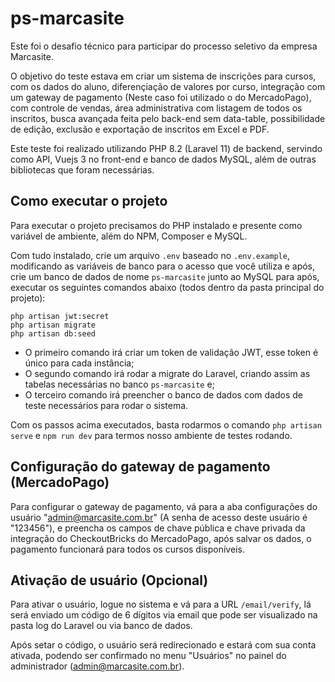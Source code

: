 # ps-marcasite
Este foi o desafio técnico para participar do processo seletivo da empresa Marcasite.

O objetivo do teste estava em criar um sistema de inscrições para cursos, com os dados do aluno, diferençiação de valores por curso, integração com um gateway de pagamento (Neste caso foi utilizado o do MercadoPago), com controle de vendas, área administrativa com listagem de todos os inscritos, busca avançada feita pelo back-end sem data-table, possibilidade de edição, exclusão e exportação de inscritos em Excel e PDF.

Este teste foi realizado utilizando PHP 8.2 (Laravel 11) de backend, servindo como API, Vuejs 3 no front-end e banco de dados MySQL, além de outras bibliotecas que foram necessárias.

## Como executar o projeto
Para executar o projeto precisamos do PHP instalado e presente como variável de ambiente, além do NPM, Composer e MySQL.

Com tudo instalado, crie um arquivo `.env` baseado no `.env.example`, modificando as variáveis de banco para o acesso que você utiliza e após, crie um banco de dados de nome `ps-marcasite` junto ao MySQL para após, executar os seguintes comandos abaixo (todos dentro da pasta principal do projeto):

```
php artisan jwt:secret
php artisan migrate
php artisan db:seed
```

- O primeiro comando irá criar um token de validação JWT, esse token é único para cada instância;
- O segundo comando irá rodar a migrate do Laravel, criando assim as tabelas necessárias no banco `ps-marcasite` e;
- O terceiro comando irá preencher o banco de dados com dados de teste necessários para rodar o sistema.

Com os passos acima executados, basta rodarmos o comando `php artisan serve` e `npm run dev` para termos nosso ambiente de testes rodando.

## Configuração do gateway de pagamento (MercadoPago)
Para configurar o gateway de pagamento, vá para a aba configurações do usuário "admin@marcasite.com.br" (A senha de acesso deste usuário é "123456"), e preencha os campos de chave pública e chave privada da integração do CheckoutBricks do MercadoPago, após salvar os dados, o pagamento funcionará para todos os cursos disponíveis.

## Ativação de usuário (Opcional)
Para ativar o usuário, logue no sistema e vá para a URL `/email/verify`, lá será enviado um código de 6 dígitos via email que pode ser visualizado na pasta log do Laravel ou via banco de dados.

Após setar o código, o usuário será redirecionado e estará com sua conta ativada, podendo ser confirmado no menu "Usuários" no painel do administrador (admin@marcasite.com.br).
